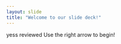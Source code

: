 ```yaml
---
layout: slide
title: "Welcome to our slide deck!"
---
```

yess reviewed
Use the right arrow to begin!
